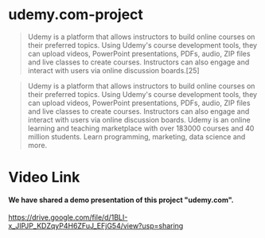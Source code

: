 # udemy.com-project
> Udemy is a platform that allows instructors to build online courses on their preferred topics. Using Udemy's course development tools, they can upload videos, PowerPoint presentations, PDFs, audio, ZIP files and live classes to create courses. Instructors can also engage and interact with users via online discussion boards.[25]

> Udemy is a platform that allows instructors to build online courses on their preferred topics. Using Udemy's course development tools, they can upload videos, PowerPoint presentations, PDFs, audio, ZIP files and live classes to create courses. Instructors can also engage and interact with users via online discussion boards.
> Udemy is an online learning and teaching marketplace with over 183000 courses and 40 million students. Learn programming, marketing, data science and more.
# Video Link
#### We have shared a demo presentation of this project "udemy.com".
https://drive.google.com/file/d/1BLI-x_JIPJP_KDZqyP4H6ZFuJ_EFjG54/view?usp=sharing
